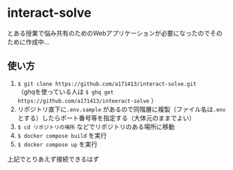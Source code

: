 # interact-solve
とある授業で悩み共有のためのWebアプリケーションが必要になったのでそのために作成中...

## 使い方
1. `$ git clone https://github.com/a171413/interact-solve.git` <br />
（ghqを使っている人は `$ ghq get https://github.com/a171413/inteeract-solve` ）
2. リポジトリ直下に`.env.sample` があるので同階層に複製（ファイル名は`.env`とする）したらポート番号等を指定する（大体元のままでよい）
3. `$ cd リポジトリの場所` などでリポジトリのある場所に移動
4. `$ docker compose build` を実行
5. `$ docker compose up` を実行

上記でとりあえず接続できるはず

